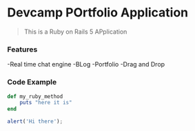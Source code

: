 # Devcamp POrtfolio Application

>This is a Ruby on Rails 5 APplication

### Features

-Real time chat engine
-BLog
-Portfolio
-Drag and Drop

### Code Example

```ruby
def my_ruby_method
	puts "here it is"
end
```

```Javascript
alert('Hi there');
```
